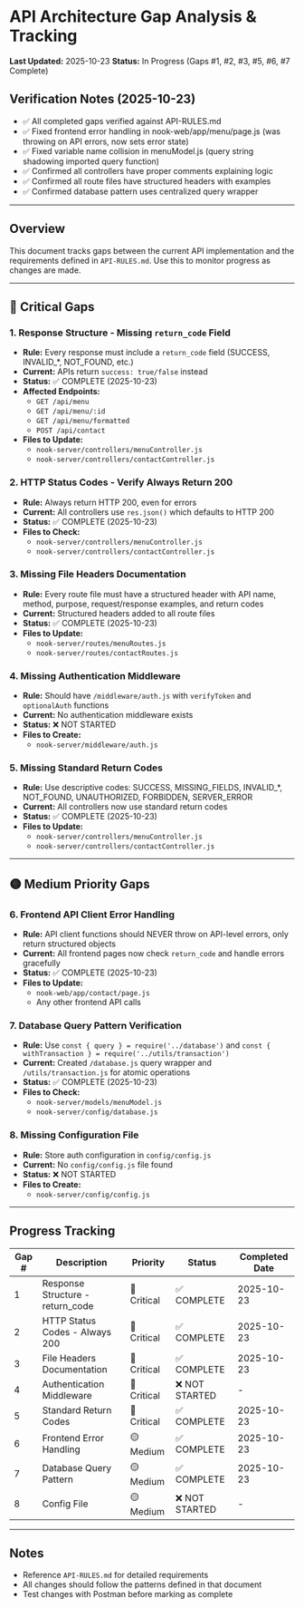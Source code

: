# API Architecture Gap Analysis & Tracking

**Last Updated:** 2025-10-23
**Status:** In Progress (Gaps #1, #2, #3, #5, #6, #7 Complete)

## Verification Notes (2025-10-23)
- ✅ All completed gaps verified against API-RULES.md
- ✅ Fixed frontend error handling in nook-web/app/menu/page.js (was throwing on API errors, now sets error state)
- ✅ Fixed variable name collision in menuModel.js (query string shadowing imported query function)
- ✅ Confirmed all controllers have proper comments explaining logic
- ✅ Confirmed all route files have structured headers with examples
- ✅ Confirmed database pattern uses centralized query wrapper

---

## Overview

This document tracks gaps between the current API implementation and the requirements defined in `API-RULES.md`. Use this to monitor progress as changes are made.

---

## 🔴 Critical Gaps

### 1. Response Structure - Missing `return_code` Field
- **Rule:** Every response must include a `return_code` field (SUCCESS, INVALID_*, NOT_FOUND, etc.)
- **Current:** APIs return `success: true/false` instead
- **Status:** ✅ COMPLETE (2025-10-23)
- **Affected Endpoints:**
  - `GET /api/menu` 
  - `GET /api/menu/:id`
  - `GET /api/menu/formatted`
  - `POST /api/contact`
- **Files to Update:**
  - `nook-server/controllers/menuController.js`
  - `nook-server/controllers/contactController.js`

### 2. HTTP Status Codes - Verify Always Return 200
- **Rule:** Always return HTTP 200, even for errors
- **Current:** All controllers use `res.json()` which defaults to HTTP 200
- **Status:** ✅ COMPLETE (2025-10-23)
- **Files to Check:**
  - `nook-server/controllers/menuController.js`
  - `nook-server/controllers/contactController.js`

### 3. Missing File Headers Documentation
- **Rule:** Every route file must have a structured header with API name, method, purpose, request/response examples, and return codes
- **Current:** Structured headers added to all route files
- **Status:** ✅ COMPLETE (2025-10-23)
- **Files to Update:**
  - `nook-server/routes/menuRoutes.js`
  - `nook-server/routes/contactRoutes.js`

### 4. Missing Authentication Middleware
- **Rule:** Should have `/middleware/auth.js` with `verifyToken` and `optionalAuth` functions
- **Current:** No authentication middleware exists
- **Status:** ❌ NOT STARTED
- **Files to Create:**
  - `nook-server/middleware/auth.js`

### 5. Missing Standard Return Codes
- **Rule:** Use descriptive codes: SUCCESS, MISSING_FIELDS, INVALID_*, NOT_FOUND, UNAUTHORIZED, FORBIDDEN, SERVER_ERROR
- **Current:** All controllers now use standard return codes
- **Status:** ✅ COMPLETE (2025-10-23)
- **Files to Update:**
  - `nook-server/controllers/menuController.js`
  - `nook-server/controllers/contactController.js`

---

## 🟡 Medium Priority Gaps

### 6. Frontend API Client Error Handling
- **Rule:** API client functions should NEVER throw on API-level errors, only return structured objects
- **Current:** All frontend pages now check `return_code` and handle errors gracefully
- **Status:** ✅ COMPLETE (2025-10-23)
- **Files to Update:**
  - `nook-web/app/contact/page.js`
  - Any other frontend API calls

### 7. Database Query Pattern Verification
- **Rule:** Use `const { query } = require('../database')` and `const { withTransaction } = require('../utils/transaction')`
- **Current:** Created `/database.js` query wrapper and `/utils/transaction.js` for atomic operations
- **Status:** ✅ COMPLETE (2025-10-23)
- **Files to Check:**
  - `nook-server/models/menuModel.js`
  - `nook-server/config/database.js`

### 8. Missing Configuration File
- **Rule:** Store auth configuration in `config/config.js`
- **Current:** No `config/config.js` file found
- **Status:** ❌ NOT STARTED
- **Files to Create:**
  - `nook-server/config/config.js`

---

## Progress Tracking

| Gap # | Description | Priority | Status | Completed Date |
|-------|-------------|----------|--------|-----------------|
| 1 | Response Structure - return_code | 🔴 Critical | ✅ COMPLETE | 2025-10-23 |
| 2 | HTTP Status Codes - Always 200 | 🔴 Critical | ✅ COMPLETE | 2025-10-23 |
| 3 | File Headers Documentation | 🔴 Critical | ✅ COMPLETE | 2025-10-23 |
| 4 | Authentication Middleware | 🔴 Critical | ❌ NOT STARTED | - |
| 5 | Standard Return Codes | 🔴 Critical | ✅ COMPLETE | 2025-10-23 |
| 6 | Frontend Error Handling | 🟡 Medium | ✅ COMPLETE | 2025-10-23 |
| 7 | Database Query Pattern | 🟡 Medium | ✅ COMPLETE | 2025-10-23 |
| 8 | Config File | 🟡 Medium | ❌ NOT STARTED | - |

---

## Notes

- Reference `API-RULES.md` for detailed requirements
- All changes should follow the patterns defined in that document
- Test changes with Postman before marking as complete


